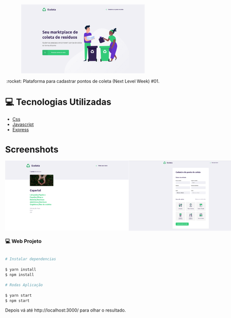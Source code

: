 <p align="center">
   <img src="https://github.com/lucasjacomini31/EcoletaNLW/blob/master/Img/home.png" alt="Ecoleta" width="400"/>   
</p>
<p align="center">:rocket: Plataforma para cadastrar pontos de coleta (Next Level Week) #01.</p>

# :computer: Tecnologias Utilizadas
<ul>
  <li><a href="#">Css</a></li>
  <li><a href="#">Javascript</a></li>
  <li><a href="https://expressjs.com/en/api.html#express">Express</a></li>
</ul>

# Screenshots
<div style="display: flex; flex-direction: 'row'; align-items: 'center';">
   <img src="https://github.com/lucasjacomini31/EcoletaNLW/blob/master/Img/search.png" width="400px">
   <img src="https://github.com/lucasjacomini31/EcoletaNLW/blob/master/Img/create.png" width="400px">
</div>


### 💻 Web Projeto

```bash

# Instalar dependencias

$ yarn install
$ npm install

# Rodas Aplicação

$ yarn start
$ npm start
```
Depois vá até http://localhost:3000/ para olhar o resultado.